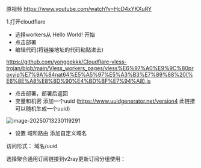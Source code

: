 原视频 https://www.youtube.com/watch?v=HcD4xYKXuRY

1.打开cloudflare

- 选择workers从 Hello World! 开始
- 点击部署
- 编辑代码(将链接地址的代码粘贴进去)

https://github.com/yonggekkk/Cloudflare-vless-trojan/blob/main/Vless_workers_pages/vless%E6%97%A0%E9%9C%80proxyip%E7%9A%84nat64%E5%A5%97%E5%A3%B3%E7%89%88%20(%E6%8E%A8%E8%8D%90%E4%BD%BF%E7%94%A8).js

- 点击部署，部署后返回
- 变量和机密 添加一个uuid  (https://www.uuidgenerator.net/version4 此链接可以随机生成一个uuid)

![image-20250713230119291](https://newbie-typora.oss-cn-shenzhen.aliyuncs.com/TyporaJPG/image-20250713230119291.png)

- 设置 域和路由 添加自定义域名

访问形式： 域名/uuid   

选择聚合通用订阅链接到v2ray更新订阅分组使用：

